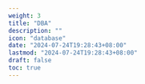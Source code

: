 ```yaml
---
weight: 3
title: "DBA"
description: ""
icon: "database"
date: "2024-07-24T19:28:43+08:00"
lastmod: "2024-07-24T19:28:43+08:00"
draft: false
toc: true
---
```

